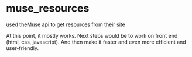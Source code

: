 # muse_resources
used theMuse api to get resources from their site

At this point, it mostly works. 
Next steps would be to work on front end (html, css, javascript).
And then make it faster and even more efficient and user-friendly.


